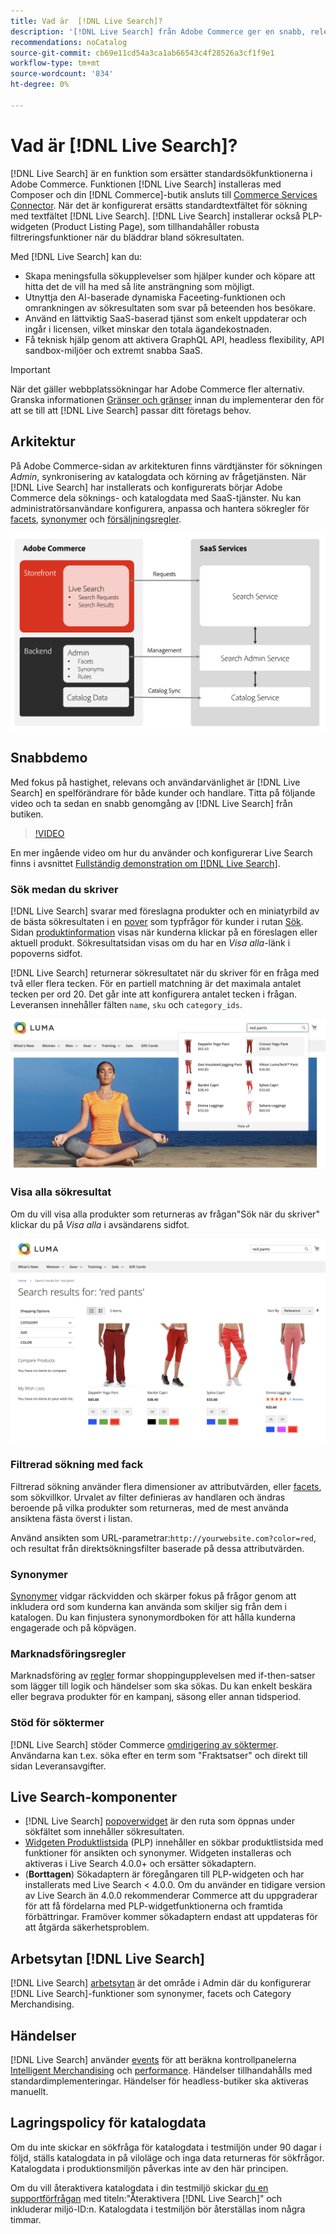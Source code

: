 ```yaml
---
title: Vad är  [!DNL Live Search]?
description: '[!DNL Live Search] från Adobe Commerce ger en snabb, relevant och intuitiv sökupplevelse.'
recommendations: noCatalog
source-git-commit: cb69e11cd54a3ca1ab66543c4f28526a3cf1f9e1
workflow-type: tm+mt
source-wordcount: '834'
ht-degree: 0%

---
```


# Vad är [!DNL Live Search]?

[!DNL Live Search] är en funktion som ersätter standardsökfunktionerna i Adobe Commerce. Funktionen [!DNL Live Search] installeras med Composer och din [!DNL Commerce]-butik ansluts till [Commerce Services Connector](../landing/saas.md). När det är konfigurerat ersätts standardtextfältet för sökning med textfältet [!DNL Live Search]. [!DNL Live Search] installerar också PLP-widgeten (Product Listing Page), som tillhandahåller robusta filtreringsfunktioner när du bläddrar bland sökresultaten.

Med [!DNL Live Search] kan du:

- Skapa meningsfulla sökupplevelser som hjälper kunder och köpare att hitta det de vill ha med så lite ansträngning som möjligt.
- Utnyttja den AI-baserade dynamiska Faceeting-funktionen och omrankningen av sökresultaten som svar på beteenden hos besökare.
- Använd en lättviktig SaaS-baserad tjänst som enkelt uppdaterar och ingår i licensen, vilket minskar den totala ägandekostnaden.
- Få teknisk hjälp genom att aktivera GraphQL API, headless flexibility, API sandbox-miljöer och extremt snabba SaaS.

>[!IMPORTANT]
>
>När det gäller webbplatssökningar har Adobe Commerce fler alternativ. Granska informationen [Gränser och gränser](boundaries-limits.md) innan du implementerar den för att se till att [!DNL Live Search] passar ditt företags behov.

## Arkitektur

På Adobe Commerce-sidan av arkitekturen finns värdtjänster för sökningen *Admin*, synkronisering av katalogdata och körning av frågetjänsten. När [!DNL Live Search] har installerats och konfigurerats börjar Adobe Commerce dela söknings- och katalogdata med SaaS-tjänster. Nu kan administratörsanvändare konfigurera, anpassa och hantera sökregler för [facets](facets.md), [synonymer](synonyms.md) och [försäljningsregler](category-merch.md).

![Dataflöde för Live-sökning](assets/ls-cs-data-flow.png)

## Snabbdemo

Med fokus på hastighet, relevans och användarvänlighet är [!DNL Live Search] en spelförändrare för både kunder och handlare. Titta på följande video och ta sedan en snabb genomgång av [!DNL Live Search] från butiken.

>[!VIDEO](https://video.tv.adobe.com/v/3418797?learn=on)

En mer ingående video om hur du använder och konfigurerar Live Search finns i avsnittet [Fullständig demonstration om  [!DNL Live Search]](https://experienceleague.adobe.com/sv/docs/commerce-learn/tutorials/getting-started/capabilities/live-search-full-demonstration).

### Sök medan du skriver

[!DNL Live Search] svarar med föreslagna produkter och en miniatyrbild av de bästa sökresultaten i en [pover](storefront-popover.md) som typfrågor för kunder i rutan [Sök](https://experienceleague.adobe.com/sv/docs/commerce-admin/catalog/catalog/search/search). Sidan [produktinformation](https://experienceleague.adobe.com/sv/docs/commerce-admin/start/storefront/storefront) visas när kunderna klickar på en föreslagen eller aktuell produkt. Sökresultatsidan visas om du har en _Visa alla_-länk i popoverns sidfot.

[!DNL Live Search] returnerar sökresultatet när du skriver för en fråga med två eller flera tecken. För en partiell matchning är det maximala antalet tecken per ord 20. Det går inte att konfigurera antalet tecken i frågan. Leveransen innehåller fälten `name`, `sku` och `category_ids`.

![Exempelarkiv - sök medan du skriver](assets/storefront-search-as-you-type.png)

### Visa alla sökresultat

Om du vill visa alla produkter som returneras av frågan&quot;Sök när du skriver&quot; klickar du på _Visa alla_ i avsändarens sidfot.

![Exempelbutiker - prisfakturor](assets/storefront-view-all-search-results.png)

### Filtrerad sökning med fack

Filtrerad sökning använder flera dimensioner av attributvärden, eller [facets](facets.md), som sökvillkor. Urvalet av filter definieras av handlaren och ändras beroende på vilka produkter som returneras, med de mest använda ansiktena fästa överst i listan.

Använd ansikten som URL-parametrar:`http://yourwebsite.com?color=red`, och resultat från direktsökningsfilter baserade på dessa attributvärden.

### Synonymer

[Synonymer](synonyms.md) vidgar räckvidden och skärper fokus på frågor genom att inkludera ord som kunderna kan använda som skiljer sig från dem i katalogen. Du kan finjustera synonymordboken för att hålla kunderna engagerade och på köpvägen.

### Marknadsföringsregler

Marknadsföring av [regler](rules.md) formar shoppingupplevelsen med if-then-satser som lägger till logik och händelser som ska sökas. Du kan enkelt beskära eller begrava produkter för en kampanj, säsong eller annan tidsperiod.

### Stöd för söktermer

[!DNL Live Search] stöder Commerce [omdirigering av söktermer](https://experienceleague.adobe.com/sv/docs/commerce-admin/catalog/catalog/search/search-terms). Användarna kan t.ex. söka efter en term som &quot;Fraktsatser&quot; och direkt till sidan Leveransavgifter.

## Live Search-komponenter

- [!DNL Live Search] [popoverwidget](storefront-popover.md) är den ruta som öppnas under sökfältet som innehåller sökresultaten.
- [Widgeten Produktlistsida](plp-styling.md) (PLP) innehåller en sökbar produktlistsida med funktioner för ansikten och synonymer. Widgeten installeras och aktiveras i Live Search 4.0.0+ och ersätter sökadaptern.
- (**Borttagen**) Sökadaptern är föregångaren till PLP-widgeten och har installerats med Live Search &lt; 4.0.0. Om du använder en tidigare version av Live Search än 4.0.0 rekommenderar Commerce att du uppgraderar för att få fördelarna med PLP-widgetfunktionerna och framtida förbättringar. Framöver kommer sökadaptern endast att uppdateras för att åtgärda säkerhetsproblem.

## Arbetsytan [!DNL Live Search]

[!DNL Live Search] [arbetsytan](workspace.md) är det område i Admin där du konfigurerar [!DNL Live Search]-funktioner som synonymer, facets och Category Merchandising.

## Händelser

[!DNL Live Search] använder [events](events.md) för att beräkna kontrollpanelerna [Intelligent Merchandising](category-merch.md) och [performance](performance.md). Händelser tillhandahålls med standardimplementeringar. Händelser för headless-butiker ska aktiveras manuellt.

## Lagringspolicy för katalogdata

Om du inte skickar en sökfråga för katalogdata i testmiljön under 90 dagar i följd, ställs katalogdata in på viloläge och inga data returneras för sökfrågor. Katalogdata i produktionsmiljön påverkas inte av den här principen.

Om du vill återaktivera katalogdata i din testmiljö skickar [du en supportförfrågan](https://experienceleague.adobe.com/sv/docs/commerce-knowledge-base/kb/help-center-guide/magento-help-center-user-guide#experience-league-start-page) med titeln:&quot;Återaktivera [!DNL Live Search]&quot; och inkluderar miljö-ID:n. Katalogdata i testmiljön bör återställas inom några timmar.
